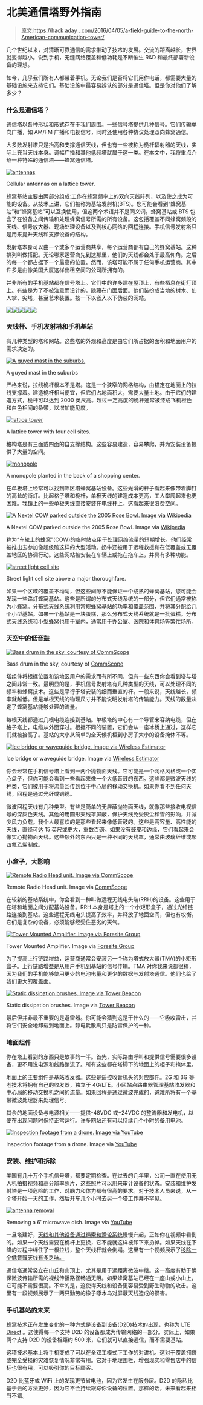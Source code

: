 # 北美通信塔野外指南

> 原文:[https://hack aday . com/2016/04/05/a-field-guide-to-the-north-American-communication-tower/](https://hackaday.com/2016/04/05/a-field-guide-to-the-north-american-communications-tower/)

几个世纪以来，对清晰可靠通信的需求推动了技术的发展。交流的距离越长，世界就变得越小。说到手机，无缝网络覆盖和低功耗是不断催生 R&D 和最终部署新设备的理想。

如今，几乎我们所有人都带着手机。无论我们是否将它们用作电话，都需要大量的基础设施来支持它们。基础设施中最容易辨认的部分是通信塔。但是你对他们了解多少？

### 什么是通信塔？

通信塔以各种形状和形式存在于我们周围。一些信号塔提供几种信号。它们传输单向广播，如 AM/FM 广播和电视信号，同时还使用各种协议处理双向蜂窝通信。

大多数发射塔只是抬高和支撑通信天线，但也有一些被称为桅杆辐射器的天线，实际上充当天线本身。调幅广播和其他低频塔就属于这一类。在本文中，我将重点介绍一种特殊的通信塔——蜂窝通信塔。

[![antennas](../Images/1ba4a149359ca42868d4783b930cf5ad.png)](https://hackaday.com/wp-content/uploads/2016/03/antennas.jpg)

Cellular antennas on a lattice tower.

蜂窝基站主要由两部分组成:工作在蜂窝频率上的双向天线阵列，以及使之成为可能的设备。从技术上讲，它们被称为基站发射机(BTS)。您可能会看到“蜂窝基站”和“蜂窝基站”可以互换使用，但这两个术语并不是同义词。蜂窝基站或 BTS 包含了在设备之间传输和处理蜂窝信号所需的所有设备。这包括覆盖不同蜂窝频段的天线、信号放大器、现场处理设备以及到核心网络的回程连接。手机信号发射塔只是用来提升天线和支撑设备的结构。

发射塔本身可以由一个或多个运营商共享，每个运营商都有自己的蜂窝基站。这种排列叫做搭配。无论哪家运营商先到达那里，他们的天线都会处于最高仰角。之后的每一个都占据下一个最高的位置。然而，该塔可能不属于任何手机运营商。其中许多是由像美国大厦这样出租空间的公司所拥有的。

并非所有的手机基站都在信号塔上。它们中的许多建在屋顶上，有些栖息在街灯顶上。有些是为了不被注意而设计的，隐藏在门面后面。他们装扮成当地的树木、仙人掌、尖塔，甚至艺术装置。按一下以嵌入以下伪装的网站。

[![](../Images/439ecc186d2e75c11ee838d6278a703a.png)](https://hackaday.com/wp-content/uploads/2016/03/monopalms.jpg)[![](../Images/313a420728196436530c7cce178012da.png)](https://hackaday.com/wp-content/uploads/2016/03/steeple.jpg)[![](../Images/5630ac5536965dbbdcf8e5c66eeb7760.png)](https://hackaday.com/wp-content/uploads/2016/03/state-line-pine.jpg)[![](../Images/fa4607700af76edd420057615f4da85a.png)](https://hackaday.com/wp-content/uploads/2016/03/saguaro-tower.jpg)[![](../Images/98952a12a0af8e89977f607fda0f1a86.png)](https://hackaday.com/wp-content/uploads/2016/03/buffalo-site.jpg)

### 天线杆、手机发射塔和手机基站

有几种类型的塔和网站。这些塔的外观和高度是由它们所占据的面积和地面用户的需求决定的。

[![A guyed mast in the suburbs.](../Images/6a12f60b9992787660b535032735008f.png)](https://hackaday.com/wp-content/uploads/2016/03/guyed-mast.jpg)

A guyed mast in the suburbs

严格来说，拉线桅杆根本不是塔。这是一个狭窄的网格结构，由锚定在地面上的拉线支撑着。建造桅杆相当便宜，但它们占地面积大，需要大量土地。由于它们的建造方式，桅杆可以达到 2000 英尺高。超过一定高度的桅杆通常被漆成飞机橙色和白色相间的条带，以增加能见度。

[![lattice tower](../Images/c9cea3dd61aa754804f46335a8b351dc.png)](https://hackaday.com/wp-content/uploads/2016/03/lattice-tower.jpg)

A lattice tower with four cell sites.

格构塔是有三面或四面的自支撑结构。这些容易建造，容易攀爬，并为安装设备提供了大量的空间。

[![monopole](../Images/31209143d38ebc625a5f44973b13cc41.png)](https://hackaday.com/wp-content/uploads/2016/03/monopole.jpg)

A monopole planted in the back of a shopping center.

在单极塔上经常可以找到郊区塔蜂窝基站设备。这些光滑的杆子看起来像带着脚钉的高耸的街灯。比起格子塔和桅杆，单极天线的建造成本更高，工人攀爬起来也更困难。我镇上的一些单极天线直接安装在电线杆上，这看起来很浪费空间。

[![A Nextel COW parked outside the 2005 Rose Bowl. Image via Wikipedia](../Images/f7b0bc0b239e1c2efb1e611439b90539.png)](https://hackaday.com/wp-content/uploads/2016/03/nextel-cow.jpg)

A Nextel COW parked outside the 2005 Rose Bowl. Image via [Wikipedia](https://en.wikipedia.org/wiki/Cell_on_wheels#/media/File:CellularPCScom1.jpg)

称为“车轮上的蜂窝”(COW)的临时站点用于处理网络流量的短期增长。他们经常被推出去参加像超级碗这样的大型活动。奶牛还被用于远程救援和在低覆盖或无覆盖地区的协调行动。这些网站被安装在车辆上或拖在拖车上，并具有多种功能。

[![street light cell site](../Images/3d9f9219c91acab7f573b8428ad83f1c.png)](https://hackaday.com/wp-content/uploads/2016/03/streetlight-small-cell.jpg)

Street light cell site above a major thoroughfare.

如果一个区域的覆盖不均匀，但这些间隙不能保证一个成熟的蜂窝基站，您可能会发现一些路灯蜂窝基站。这些是所谓的分布式天线系统的一部分，但它们通常被称为小蜂窝。分布式天线系统利用常规蜂窝基站的功率和覆盖范围，并将其分配给几个小型基站。如果一个基站是一块蛋糕，那么分布式天线系统就是一批蛋糕。分布式天线系统和小型蜂窝也用于室内，通常用于办公室、医院和体育场等繁忙场所。

### 天空中的低音鼓

[![Bass drum in the sky, courtesy of CommScope](../Images/7ee19d35a9b69354e94a6fa114dba420.png)](https://hackaday.com/wp-content/uploads/2016/03/high-perf-microwave-antenna.jpg)

Bass drum in the sky, courtesy of [CommScope](http://commscope.com)

塔组件将根据位置和该地区用户的需求而有所不同，但有一些东西你会看到塔与塔之间非常一致。最明显的是，手机信号发射塔有几种类型的天线，可以处理不同的频率和蜂窝技术。这些是平行于塔安装的细而垂直的杆。一般来说，天线越长，频率就越低。但是单根天线的物理尺寸并不能说明发射塔的传输能力。天线的数量决定了蜂窝基站能够处理的流量。

每根天线都通过几根电缆连接到基站。单极塔的中心有一个导管来容纳电缆，但在格子塔上，电缆从外面穿过。根据不同的装置，它们会从一座冰桥上通过，这样它们就被抬高了。基站的大小从简单的全天候机柜到小房子大小的设备掩体不等。

[![Ice bridge or waveguide bridge. Image via Wireless Estimator](../Images/484d9cc920443fca7e14185d0e20c605.png)](https://hackaday.com/wp-content/uploads/2016/03/ice-bridge.jpg)

Ice bridge or waveguide bridge. Image via [Wireless Estimator](http://wirelessestimator.com)

你会经常在手机信号塔上看到一两个抛物面天线。它可能是一个网格风格或一个实心盘子，但你可能会看到一些看起来像一个大低音鼓的东西。这些都是微波天线的种类，它们被用于将流量回传到位于中心局的移动交换机。如果你看不到任何天线，回程是通过光纤或铜缆。

微波回程天线有几种类型。有些是简单的无屏蔽抛物面天线，就像那些接收电视信号的深灰色天线。其他的用圆形天线罩屏蔽，保护天线免受灰尘和雪的影响，并减少风力负载。我个人最喜欢的是那些看起来像低音鼓的。这些是高容量、高性能的天线，直径可达 15 英尺或更大，重数百磅。如果没有鼓皮和边缘，它们看起来会像实心抛物面天线。这些额外的东西只是一种不同的天线罩，通常由玻璃纤维或聚四氟乙烯制成。

### 小盒子，大影响

[![Remote Radio Head unit. Image via CommScope](../Images/b55e50fffb27ff7da9911f531c3f621e.png)](https://hackaday.com/wp-content/uploads/2016/03/commscope-rrh.jpg)

Remote Radio Head unit. Image via [CommScope](http://commscope.com)

在较新的基站系统中，你会看到一种叫做远程无线电头端(RRH)的设备。这些用于在塔和地面之间分配基站设备。RRH 本身是塔上的一个小矩形盒子，通过光纤链路连接到基站。这些远程无线电头提高了效率，并释放了地面空间，但也有权衡。它们是复杂的设备，必须能够经受住恶劣的天气。

[![Tower Mounted Amplifier. Image via Foresite Group](../Images/94e6b7630497b0046ab28eec20b250a3.png)](https://hackaday.com/wp-content/uploads/2016/03/foresite-group-tma.jpg)

Tower Mounted Amplifier. Image via [Foresite Group](http://www.fg-inc.net/)

为了提高上行链路增益，运营商通常会安装另一个称为塔式放大器(TMA)的小矩形盒子。上行链路增益是从用户手机到基站的信号传输。TMA 对你我来说都很棒，因为我们的手机能够使用更少的电池电量和更少的数据与发射塔通信。他们也给了我们更大的覆盖面。

[![Static dissipation brushes. Image via Tower Beacon](../Images/79300dcd91b6d4f8139b609a3634cb39.png)](https://hackaday.com/wp-content/uploads/2016/03/tower-beacon-static-dissipative-brushes.jpg)

Static dissipation brushes. Image via [Tower Beacon](http://towerbeacon.com)

最后但并非最不重要的是避雷器。你可能会猜到这是干什么的——它吸收雷击，并将它们安全地卸载到地面上。静电耗散刷只是防雷保护的一种。

### 地面组件

你在塔上看到的东西只是故事的一半。首先，实际路由呼叫和提供信号需要很多设备，更不用说电源和线路整流了。所有这些都在塔脚下的地面上的柜子和掩体里。

地面上的主要组件是基站收发器。这些是遥控收音机头的对应部件。2G 和 3G 等老技术将拥有自己的收发器，独立于 4G/LTE。小区站点路由器管理基站收发器和中心局的移动交换机之间的流量。如果回程是通过微波完成的，避难所将有一个基带微波处理器来处理信号。

其余的地面设备与电源相关——提供-48VDC 或+24VDC 的整流器和发电机，以便在出现问题时保持正常运行。许多网站还有可以持续几个小时的备用电池。

[![Inspection footage from a drone. Image via YouTube](../Images/05c5212b4f02f2284920f59caf5c06ed.png)](https://hackaday.com/wp-content/uploads/2016/03/inspector-quadcopter.jpg)

Inspection footage from a drone. Image via [YouTube](http://www.youtube.com/watch?v=mo598T1ek-8)

### 安装、维护和拆除

美国有几十万个手机信号塔，都要定期检查。在过去的几年里，公司一直在使用无人机拍摄视频和高分辨率照片，这些照片可以用来审计设备的状态。安装和维护发射塔是一项危险的工作，对脑力和体力都有很高的要求。对于技术人员来说，从一个塔开始一天的工作，然后开车几个小时去另一个塔工作并不罕见。

[![antenna removal](../Images/2ce42f59c244306ada257f935f758d09.png)](https://hackaday.com/wp-content/uploads/2016/03/antenna-removal.jpg)

Removing a 6′ microwave dish. Image via [YouTube](http://www.youtube.com/watch?v=J360aVtQv6c)

一旦塔建好，[天线和其他设备通过绳索和滑轮系统](http://www.youtube.com/watch?v=a_SAtieS-58)慢慢升起，正如你在视频中看到的。如果一个天线需要在桅杆上更换，它不能就这样被卸下来扔掉。如果天线在下降的过程中绊住了一根拉线，整个天线杆就会倒塌。这里有一个视频展示了[移除一个低音鼓天线有多乏味。](http://www.youtube.com/watch?v=NMpkDkmG_Ik)

通信塔通常竖立在山丘和山顶上，尤其是用于远距离微波中继。这一高度有助于确保微波传输所需的视线传播路径畅通无阻。如果蜂窝基站已经在一座山或小山上，它可能不需要很高。不幸的是，这使得天线和设备更容易受到野生动物的攻击。这里有一段视频展示了一两只勤劳的橡子啄木鸟对屏蔽天线造成的损害。

### 手机基站的未来

蜂窝技术正在发生变化的一种方式是设备到设备(D2D)技术的出现，也称为 [LTE Direct](http://qualcomm.com/invention/research/projects/lte-direct) 。这使得每一个支持 D2D 的设备都成为传输网络的一部分。实际上，如果两个支持 D2D 的设备相距约 500 米，它们就可以直接通信，而不需要基站。

这项技术基本上将手机变成了可以在全双工模式下工作的对讲机。这对于覆盖拥挤或完全受损的灾难恢复情况非常有用。它对于地理围栏、增强现实和零售店中的信标也很有用，可以吸引你的目标顾客。

D2D 比蓝牙或 WiFi 上的发现更节省电池，因为它发生在服务层。D2D 的隐私比基于云的方法更好，因为它不会持续跟踪你设备的位置。那样的话，未来看起来相当不错。